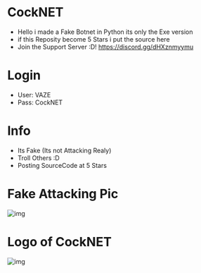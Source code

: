 # CockNET
- Hello i made a Fake Botnet in Python its only the Exe version
- if this Reposity become 5 Stars i put the source here
- Join the Support Server :D! https://discord.gg/dHXznmyymu
# Login
- User: VAZE
- Pass: CockNET
# Info
- Its Fake (Its not Attacking Realy)
- Troll Others :D
- Posting SourceCode at 5 Stars
# Fake Attacking Pic
![img](https://cdn.discordapp.com/attachments/857362471093665823/857363474430951484/unknown.png)
# Logo of CockNET
![img](https://cdn.discordapp.com/attachments/857363694916206642/857365845918351390/logo_200x200.png)
